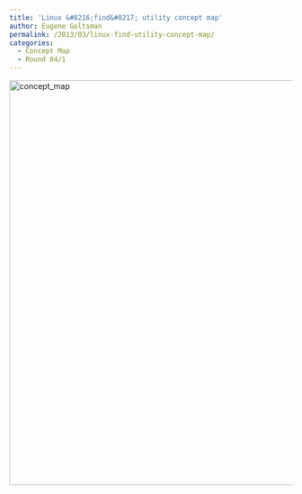 ```yaml
---
title: 'Linux &#8216;find&#8217; utility concept map'
author: Eugene Goltsman
permalink: /2013/03/linux-find-utility-concept-map/
categories:
  - Concept Map
  - Round 04/1
---
```

[<img src="http://teaching.software-carpentry.org/wp-content/uploads/2013/03/concept_map.jpg" alt="concept_map" width="960" height="720" class="alignnone size-full wp-image-1895" />][1]

 [1]: http://teaching.software-carpentry.org/wp-content/uploads/2013/03/concept_map.jpg
